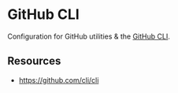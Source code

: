# GitHub CLI

Configuration for GitHub utilities & the
[GitHub CLI](https://github.com/cli/cli).

## Resources

- https://github.com/cli/cli
